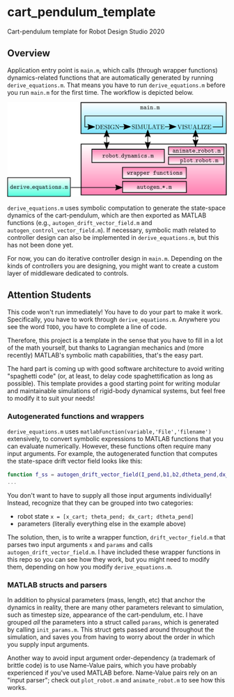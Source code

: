 # cart_pendulum_template
Cart-pendulum template for Robot Design Studio 2020

## Overview
Application entry point is `main.m`, which calls (through wrapper functions) dynamics-related functions that are automatically generated by running `derive_equations.m`.
That means you have to run `derive_equations.m` before you run `main.m` for the first time.
The workflow is depicted below.

![architecture](/graphics/svg/template_architecture.svg)

`derive_equations.m` uses symbolic computation to generate the state-space dynamics of the cart-pendulum, which are then exported as MATLAB functions (e.g., `autogen_drift_vector_field.m` and `autogen_control_vector_field.m`).
If necessary, symbolic math related to controller design can also be implemented in `derive_equations.m`, but this has not been done yet.

For now, you can do iterative controller design in `main.m`.
Depending on the kinds of controllers you are designing, you might want to create a custom layer of middleware dedicated to controls.


## Attention Students
This code won't run immediately! You have to do your part to make it work.
Specifically, you have to work through `derive_equations.m`.
Anywhere you see the word `TODO`, you have to complete a line of code.

Therefore, this project is a template in the sense that you have to fill in a lot of the math yourself, but thanks to Lagrangian mechanics and (more recently) MATLAB's symbolic math capabilities, that's the easy part.

The hard part is coming up with good software architecture to avoid writing "spaghetti code" (or, at least, to delay code spaghettification as long as possible).
This template provides a good starting point for writing modular and maintainable simulations of rigid-body dynamical systems, but feel free to modify it to suit your needs!

### Autogenerated functions and wrappers
`derive_equations.m` uses `matlabFunction(variable,'File','filename')` extensively, to convert symbolic expressions to MATLAB functions that you can evaluate numerically.
However, these functions often require many input arguments.
For example, the autogenerated function that computes the state-space drift vector field looks like this:

```Matlab
function f_ss = autogen_drift_vector_field(I_pend,b1,b2,dtheta_pend,dx_cart,g,m_cart,m_pend,r_com_pend,theta_pend)
...
```
You don't want to have to supply all those input arguments individually!
Instead, recognize that they can be grouped into two categories:
* robot state `x = [x_cart; theta_pend; dx_cart; dtheta_pend]`
* parameters (literally everything else in the example above)

The solution, then, is to write a wrapper function, `drift_vector_field.m` that parses two input arguments `x` and `params` and calls `autogen_drift_vector_field.m`.
I have included these wrapper functions in this repo so you can see how they work, but you might need to modify them, depending on how you modify `derive_equations.m`.

### MATLAB structs and parsers
In addition to physical parameters (mass, length, etc) that anchor the dynamics in reality, there are many other parameters relevant to simulation, such as timestep size, appearance of the cart-pendulum, etc.
I have grouped _all_ the parameters into a struct called `params`, which is generated by calling `init_params.m`.
This struct gets passed around throughout the simulation, and saves you from having to worry about the order in which you supply input arguments.

Another way to avoid input argument order-dependency (a trademark of brittle code) is to use Name-Value pairs, which you have probably experienced if you've used MATLAB before.
Name-Value pairs rely on an "input parser"; check out `plot_robot.m` and `animate_robot.m` to see how this works.
